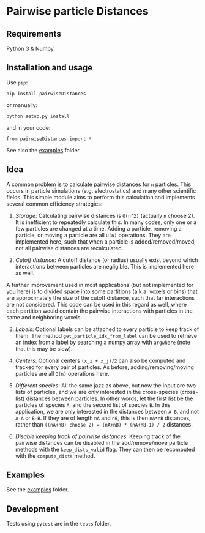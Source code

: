 # Pairwise particle Distances

## Requirements

Python 3 & Numpy.

## Installation and usage

Use `pip`:
```
pip install pairwiseDistances
```
or manually:
```
python setup.py install
```
and in your code:
```
from pairwiseDistances import *
```
See also the [examples](examples) folder.

## Idea

A common problem is to calculate pairwise distances for `n` particles. This occurs in particle simulations (e.g. electrostatics) and many other scientific fields. This simple module aims to perform this calculation and implements several common efficiency strategies:

1. *Storage*: Calculating pairwise distances is `O(n^2)` (actually `n` choose 2). It is inefficient to repeatedly calculate this. In many codes, only one or a few particles are changed at a time. Adding a particle, removing a particle, or moving a particle are all `O(n)` operations. They are implemented here, such that when a particle is added/removed/moved, not all pairwise distances are recalculated.

2. *Cutoff distance*: A cutoff distance (or radius) usually exist beyond which interactions between particles are negligible. This is implemented here as well.

A further improvement used in most applications (but not implemented for you here) is to divided space into some partitions (a.k.a. voxels or bins) that are approximately the size of the cutoff distance, such that far interactions are not considered. This code can be used in this regard as well, where each partition would contain the pairwise interactions with particles in the same and neighboring voxels.

3. *Labels*: Optional labels can be attached to every particle to keep track of them. The method `get_particle_idx_from_label` can be used to retrieve an index from a label by searching a numpy array with `argwhere` (note that this may be slow).

4. *Centers*: Optional centers `(x_i + x_j)/2` can also be computed and tracked for every pair of particles. As before, adding/removing/moving particles are all `O(n)` operations here.

5. *Different species*: All the same jazz as above, but now the input are two lists of particles, and we are only interested in the cross-species (cross-list) distances between particles. In other words, let the first list be the particles of species `A`, and the second list of species `B`. In this application, we are only interested in the distances between `A-B`, and not `A-A` or `B-B`. If they are of length `nA` and `nB`, this is then `nA*nB` distances, rather than `((nA+nB) choose 2) = (nA+nB) * (nA+nB-1) / 2` distances.

6. *Disable keeping track of pairwise distances*: Keeping track of the pairwise distances can be disabled in the add/remove/move particle methods with the `keep_dists_valid` flag. They can then be recomputed with the `compute_dists` method.

## Examples

See the [examples](examples) folder.

## Development

Tests using `pytest` are in the `tests` folder.
